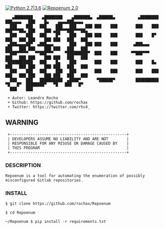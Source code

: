 [![Python 2.7|3.6](https://img.shields.io/badge/Python-2.7-blue.svg)](https://www.python.org/) [![Repoenum 2.0](https://img.shields.io/badge/Repoenum-2.0-brightgreen.svg)](https://rochax.github.io)



	   ▄████████    ▄████████    ▄███████▄  ▄██████▄          ▄████████ ███▄▄▄▄   ███    █▄    ▄▄▄▄███▄▄▄▄
	  ███    ███   ███    ███   ███    ███ ███    ███        ███    ███ ███▀▀▀██▄ ███    ███ ▄██▀▀▀███▀▀▀██▄
	  ███    ███   ███    █▀    ███    ███ ███    ███        ███    █▀  ███   ███ ███    ███ ███   ███   ███
	 ▄███▄▄▄▄██▀  ▄███▄▄▄       ███    ███ ███    ███       ▄███▄▄▄     ███   ███ ███    ███ ███   ███   ███
	▀▀███▀▀▀▀▀   ▀▀███▀▀▀     ▀█████████▀  ███    ███      ▀▀███▀▀▀     ███   ███ ███    ███ ███   ███   ███
	▀███████████   ███    █▄    ███        ███    ███        ███    █▄  ███   ███ ███    ███ ███   ███   ███
	  ███    ███   ███    ███   ███        ███    ███        ███    ███ ███   ███ ███    ███ ███   ███   ███
	  ███    ███   ██████████  ▄████▀       ▀██████▀         ██████████  ▀█   █▀  ████████▀   ▀█   ███   █▀
	  ███    ███


```
 + Autor: Leandro Rocha
 + Github: https://github.com/rochax
 + Twitter: https://twitter.com/rhc4_
```
## WARNING
```
 +---------------------------------------------------+
 | DEVELOPERS ASSUME NO LIABILITY AND ARE NOT        |
 | RESPONSIBLE FOR ANY MISUSE OR DAMAGE CAUSED BY    |
 | THIS PROGRAM                                      |
 +---------------------------------------------------+
```
### DESCRIPTION
```
Repoenum is a tool for automating the enumeration of possibly misconfigured Gitlab repositories.
```
### INSTALL
```
$ git clone https://github.com/rochax/Repoenum

$ cd Repoenum

~/Repoenum $ pip install -r requirements.txt
```